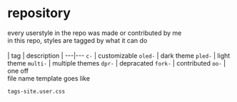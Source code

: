 # repository
every userstyle in the repo was made or contributed by me<br>
in this repo, styles are tagged by what it can do<br>
<br>
| tag | description |
---|---
`c-` | customizable
`oled-` | dark theme
`pled-` | light theme
`multi-` | multiple themes
`dpr-` | depracated
`fork-` | contributed
`oo-` | one off
<br>
file name template goes like<br>

`tags-site.user.css`
